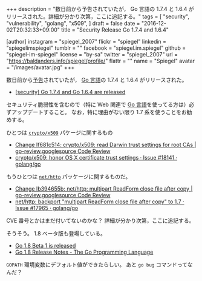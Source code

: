 +++
description = "数日前から予告されていたが， Go 言語の 1.7.4 と 1.6.4 がリリースされた。詳細が分かり次第，ここに追記する。"
tags = [
  "security",
  "vulnerability",
  "golang",
  "x509",
]
draft = false
date = "2016-12-02T20:32:33+09:00"
title = "Security Release Go 1.7.4 and 1.6.4"

[author]
  instagram = "spiegel_2007"
  flickr = "spiegel"
  linkedin = "spiegelimspiegel"
  tumblr = ""
  facebook = "spiegel.im.spiegel"
  github = "spiegel-im-spiegel"
  license = "by-sa"
  twitter = "spiegel_2007"
  url = "https://baldanders.info/spiegel/profile/"
  flattr = ""
  name = "Spiegel"
  avatar = "/images/avatar.jpg"
+++

数日前から[予告](https://groups.google.com/forum/#!topic/golang-announce/YOqTqcJtiJI)されていたが， [Go 言語]の 1.7.4 と 1.6.4 がリリースされた。

- [[security] Go 1.7.4 and Go 1.6.4 are released](https://groups.google.com/forum/#!topic/golang-announce/2lP5z9i9ySY)

セキュリティ脆弱性を含むので（特に Web 関連で [Go 言語]を使ってる方は）必ずアップデートすること。
なお，特に理由がない限り 1.7 系を使うことをお勧めする。

ひとつは [`crypto/x509`] パケージに関するもの

- [Change If681c514: crypto/x509: read Darwin trust settings for root CAs | go-review.googlesource Code Review](https://go-review.googlesource.com/#/c/33721/)
- [crypto/x509: honor OS X certificate trust settings · Issue #18141 · golang/go](https://github.com/golang/go/issues/18141)

もうひとつは [`net/http`] パッケージに関するものだ。

- [Change Ib394655b: net/http: multipart ReadForm close file after copy | go-review.googlesource Code Review](https://go-review.googlesource.com/#/c/30410/)
- [net/http: backport "multipart ReadForm close file after copy" to 1.7 · Issue #17965 · golang/go](https://github.com/golang/go/issues/17965)

CVE 番号とかはまだ付いてないのかな？
詳細が分かり次第，ここに追記する。

そうそう。
1.8 ベータ版も登場している。

- [Go 1.8 Beta 1 is released](https://groups.google.com/forum/#!topic/golang-announce/Wgv6NGcntlQ)
- [Go 1.8 Release Notes - The Go Programming Language](https://beta.golang.org/doc/go1.8)

`GOPATH` 環境変数にデフォルト値ができたらしい。
あと `go bug` コマンドってなんだ？

[Go 言語]: https://golang.org/ "The Go Programming Language"
[`crypto/x509`]: https://golang.org/pkg/crypto/x509/ "x509 - The Go Programming Language"
[`net/http`]: https://golang.org/pkg/net/http/ "http - The Go Programming Language"
